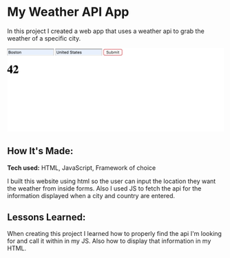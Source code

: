 # My Weather API App
In this project I created a web app that uses a weather api to grab the weather of a specific city.


![alt tag](weather.png)

## How It's Made:

**Tech used:** HTML, JavaScript, Framework of choice

I built this website using html so the user can input the location they want the weather from inside forms. Also I used JS to fetch the api for the information displayed when a city and country are entered. 

## Lessons Learned:

When creating this project I learned how to properly find the api I'm looking for and call it within in my JS. Also how to display that information in my HTML.






